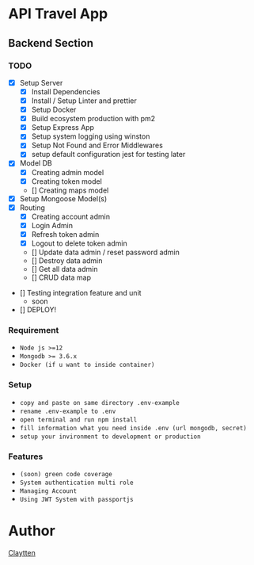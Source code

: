 # API Travel App
## Backend Section

### TODO
* [x] Setup Server
  * [x] Install Dependencies
  * [x] Install / Setup Linter and prettier
  * [x] Setup Docker
  * [x] Build ecosystem production with pm2
  * [x] Setup Express App
  * [x] Setup system logging using winston
  * [x] Setup Not Found and Error Middlewares
  * [x] setup default configuration jest for testing later
* [x] Model DB
  * [x] Creating admin model
  * [x] Creating token model
  * [] Creating maps model
* [x] Setup Mongoose Model(s)
* [x] Routing
  * [x] Creating account admin
  * [x] Login Admin
  * [x] Refresh token admin
  * [x] Logout to delete token admin
  * [] Update data admin / reset password admin
  * [] Destroy data admin
  * [] Get all data admin
  * [] CRUD data map
* [] Testing integration feature and unit
  * soon
* [] DEPLOY!

### Requirement
* `Node js >=12`
* `Mongodb >= 3.6.x`
* `Docker (if u want to inside container)`

### Setup
* `copy and paste on same directory .env-example`
* `rename .env-example to .env`
* `open terminal and run npm install`
* `fill information what you need inside .env (url mongodb, secret)`
* `setup your invironment to development or production`

### Features
* `(soon) green code coverage`
* `System authentication multi role`
* `Managing Account`
* `Using JWT System with passportjs`

# Author
[Claytten](https://github.com/claytten)

